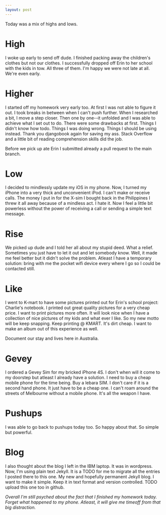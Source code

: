 ```yaml
---
layout: post
---
```


Today was a mix of highs and lows.

# High
I woke up early to send off dude. I finished packing away the children's clothes but not our clothes. I successfully dropped off Erin to her school with the kids in tow. All three of them. I'm happy we were not late at all. We're even early.

# Higher
I started off my homework very early too. At first I was not able to figure it out. I took breaks in between when I can't push further. When I researched a bit, I move a step closer. Then one by one--it unfolded and I was able to achieve what I set out to do. There were some drawbacks at first. Things I didn't know how todo. Things I was doing wrong. Things I should be using instead. Thank you djangobook again for saving my ass. Stack Overflow and a little bit of reading comprehension skills did the job.

Before we pick up ate Erin I submitted already a pull request to the main branch.

# Low
I decided to mindlessly update my iOS in my phone. Now, I turned my iPhone into a very thick and unconvenient iPod. I can't make or receive calls. The money I put in for the X-sim I bought back in the Philippines I threw it all away because of a mindless act. I hate it. Now I feel a little bit powerless without the power of receiving a call or sending a simple text message.

# Rise
We picked up dude and I told her all about my stupid deed. What a relief. Sometimes you just have to let it out and let somebody know. Well, it made me feel better but it didn't solve the problem. Atleast I have a temporary solution: bring with me the pocket wifi device every where I go so I could be contacted still.

# Like
I went to K-mart to have some pictures printed out for Erin's school project: Charlie's notebook. I printed out great quality pictures for a very cheap price. I want to print pictures more often. It will look nice when I have a collection of nice pictures of my kids and what ever I like. So my new motto will be keep snapping. Keep printing @ KMART. It's dirt cheap. I want to make an album out of this experience as well.

Document our stay and lives here in Australia.

# Gevey
I ordered a Gevey Sim for my bricked iPhone 4S. I don't when will it come to my doorstep but atleast I already have a solution. I need to buy a cheap mobile phone for the time being. Buy a lebara SIM. I don't care if it is a second hand phone. It just have to be a cheap one. I can't roam around the streets of Melbourne without a mobile phone. It's all the weapon I have.

# Pushups
I was able to go back to pushups today too. So happy about that. So simple but powerful.

# Blog
I also thought about the blog I left in the IBM laptop. It was in wordpress. Now, I'm using plain text Jekyll. It is a TODO for me to migrate all the entries I posted there to this one. My new and hopefully permanent Jekyll blog. I want to make it simple. Keep it in text format and version controlled. TODO upload this one too in github.

*Overall I'm still psyched about the fact that I finished my homework today. Forget what happened to my phone. Atleast, it will give me timeoff from that big distraction.*